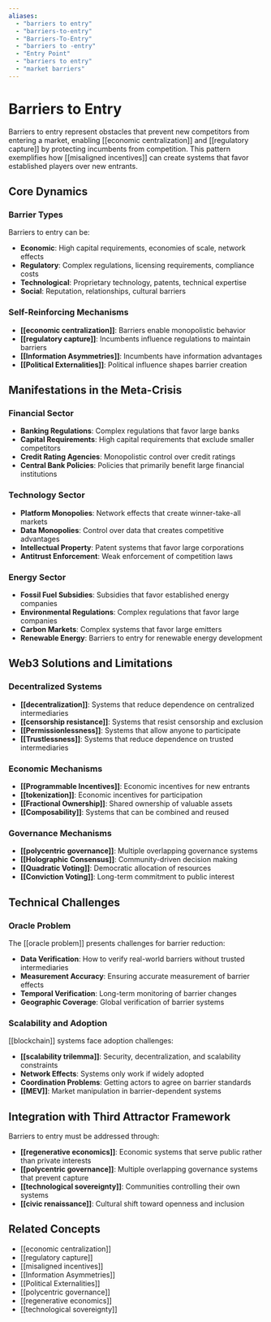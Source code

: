 ```yaml
---
aliases:
  - "barriers to entry"
  - "barriers-to-entry"
  - "Barriers-To-Entry"
  - "barriers to -entry"
  - "Entry Point"
  - "barriers to entry"
  - "market barriers"
---
```


# Barriers to Entry

Barriers to entry represent obstacles that prevent new competitors from entering a market, enabling [[economic centralization]] and [[regulatory capture]] by protecting incumbents from competition. This pattern exemplifies how [[misaligned incentives]] can create systems that favor established players over new entrants.

## Core Dynamics

### Barrier Types
Barriers to entry can be:
- **Economic**: High capital requirements, economies of scale, network effects
- **Regulatory**: Complex regulations, licensing requirements, compliance costs
- **Technological**: Proprietary technology, patents, technical expertise
- **Social**: Reputation, relationships, cultural barriers

### Self-Reinforcing Mechanisms
- **[[economic centralization]]**: Barriers enable monopolistic behavior
- **[[regulatory capture]]**: Incumbents influence regulations to maintain barriers
- **[[Information Asymmetries]]**: Incumbents have information advantages
- **[[Political Externalities]]**: Political influence shapes barrier creation

## Manifestations in the Meta-Crisis

### Financial Sector
- **Banking Regulations**: Complex regulations that favor large banks
- **Capital Requirements**: High capital requirements that exclude smaller competitors
- **Credit Rating Agencies**: Monopolistic control over credit ratings
- **Central Bank Policies**: Policies that primarily benefit large financial institutions

### Technology Sector
- **Platform Monopolies**: Network effects that create winner-take-all markets
- **Data Monopolies**: Control over data that creates competitive advantages
- **Intellectual Property**: Patent systems that favor large corporations
- **Antitrust Enforcement**: Weak enforcement of competition laws

### Energy Sector
- **Fossil Fuel Subsidies**: Subsidies that favor established energy companies
- **Environmental Regulations**: Complex regulations that favor large companies
- **Carbon Markets**: Complex systems that favor large emitters
- **Renewable Energy**: Barriers to entry for renewable energy development

## Web3 Solutions and Limitations

### Decentralized Systems
- **[[decentralization]]**: Systems that reduce dependence on centralized intermediaries
- **[[censorship resistance]]**: Systems that resist censorship and exclusion
- **[[Permissionlessness]]**: Systems that allow anyone to participate
- **[[Trustlessness]]**: Systems that reduce dependence on trusted intermediaries

### Economic Mechanisms
- **[[Programmable Incentives]]**: Economic incentives for new entrants
- **[[tokenization]]**: Economic incentives for participation
- **[[Fractional Ownership]]**: Shared ownership of valuable assets
- **[[Composability]]**: Systems that can be combined and reused

### Governance Mechanisms
- **[[polycentric governance]]**: Multiple overlapping governance systems
- **[[Holographic Consensus]]**: Community-driven decision making
- **[[Quadratic Voting]]**: Democratic allocation of resources
- **[[Conviction Voting]]**: Long-term commitment to public interest

## Technical Challenges

### Oracle Problem
The [[oracle problem]] presents challenges for barrier reduction:
- **Data Verification**: How to verify real-world barriers without trusted intermediaries
- **Measurement Accuracy**: Ensuring accurate measurement of barrier effects
- **Temporal Verification**: Long-term monitoring of barrier changes
- **Geographic Coverage**: Global verification of barrier systems

### Scalability and Adoption
[[blockchain]] systems face adoption challenges:
- **[[scalability trilemma]]**: Security, decentralization, and scalability constraints
- **Network Effects**: Systems only work if widely adopted
- **Coordination Problems**: Getting actors to agree on barrier standards
- **[[MEV]]**: Market manipulation in barrier-dependent systems

## Integration with Third Attractor Framework

Barriers to entry must be addressed through:
- **[[regenerative economics]]**: Economic systems that serve public rather than private interests
- **[[polycentric governance]]**: Multiple overlapping governance systems that prevent capture
- **[[technological sovereignty]]**: Communities controlling their own systems
- **[[civic renaissance]]**: Cultural shift toward openness and inclusion

## Related Concepts
- [[economic centralization]]
- [[regulatory capture]]
- [[misaligned incentives]]
- [[Information Asymmetries]]
- [[Political Externalities]]
- [[polycentric governance]]
- [[regenerative economics]]
- [[technological sovereignty]]